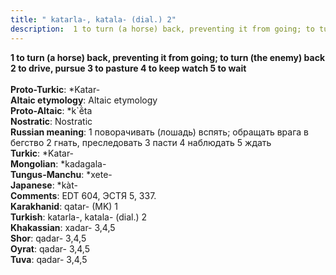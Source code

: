 ```yaml
---
title: " katarla-, katala- (dial.) 2"
description:  1 to turn (a horse) back, preventing it from going; to turn (the enemy) back 2 to drive, pursue 3 to pasture 4 to keep watch 5 to wait
---
```

<strong> 1 to turn (a horse) back, preventing it from going; to turn (the enemy) back 2 to drive, pursue 3 to pasture 4 to keep watch 5 to wait</strong><br><br>
<strong>Proto-Turkic</strong>:  *Katar-<br>
<strong>Altaic etymology</strong>:  Altaic etymology<br>
<strong> Proto-Altaic</strong>:  *k`ĕ̀ta<br>
<strong>Nostratic</strong>:  Nostratic<br>
<strong>Russian meaning</strong>:  1 поворачивать (лошадь) вспять; обращать врага в бегство 2 гнать, преследовать 3 пасти 4 наблюдать 5 ждать<br>
<strong>Turkic</strong>:  *Katar-<br>
<strong>Mongolian</strong>:  *kadagala-<br>
<strong>Tungus-Manchu</strong>:  *xete-<br>
<strong>Japanese</strong>:  *kàt-<br>
<strong>Comments</strong>:  EDT 604, ЭСТЯ 5, 337.<br>
<strong>Karakhanid</strong>:  qatar- (MK) 1<br>
<strong>Turkish</strong>:  katarla-, katala- (dial.) 2<br>
<strong>Khakassian</strong>:  xadar- 3,4,5<br>
<strong>Shor</strong>:  qadar- 3,4,5<br>
<strong>Oyrat</strong>:  qadar- 3,4,5<br>
<strong>Tuva</strong>:  qadar- 3,4,5<br>


